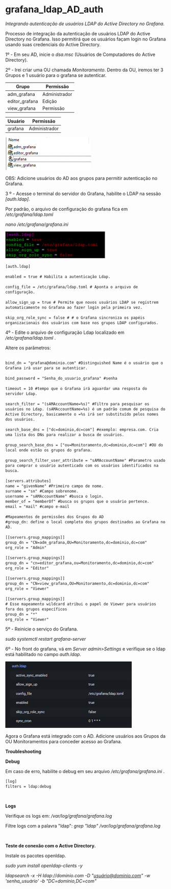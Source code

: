 # grafana_ldap_AD_auth

*Integrando autenticação de usuários LDAP do Active Directory no Grafana.*

Processo de integração da autenticação de usuários LDAP do Active Directory no Grafana. Isso permitirá que os usuários façam login no Grafana usando suas credenciais do Active Directory.

1º - Em seu AD, inicie o *dsa.msc* (Usuários de Computadores do Active Directory).

2º - Irei criar uma OU chamada *Monitoramento*.
Dentro da OU, iremos ter 3 Grupos e 1 usuário para o grafana se autenticar.


| Grupo   | Permissão |
|---------|-------|
| adm_grafana    | Administrador    |
| editor_grafana   | Edição    |
| view_grafana  | Permissão    |


| Usuário   | Permissão |
|---------|-------|
| grafana    | Administrador    |

![Title](imagens/1.png)

OBS: Adicione usuários do AD aos grupos para permitir autenticação no Grafana.



3 º - Acesse o terminal do servidor do Grafana, habilite o LDAP na sessão *[auth.ldap]*.

Por padrão, o arquivo de configuração do grafana fica em */etc/grafana/ldap.toml*

*nano /etc/grafana/grafana.ini*

![Title](imagens/2.png)

``` 
[auth.ldap]

enabled = true # Habilita a autenticação Ldap.

config_file = /etc/grafana/ldap.toml # Aponta o arquivo de configuração.

allow_sign_up = true # Permite que novos usuários LDAP se registrem automaticamente no Grafana ao fazer login pela primeira vez.

skip_org_role_sync = false # # o Grafana sincroniza os papéis organizacionais dos usuários com base nos grupos LDAP configurados.
```

4º - Edite o arquivo de configuração Ldap localizado em */etc/grafana/ldap.toml* . 

Altere os parâmetros:
```

bind_dn = "grafana@dominio.com" #Distinguished Name é o usuário que o Grafana irá usar para se autenticar.

bind_password = "Senha_do_usuario_grafana" #senha

timeout = 10 #tempo que o Grafana irá aguardar uma resposta do servidor Ldap.

search_filter = "(sAMAccountName=%s)" #Filtro para pesquisar os usuários no Ldap. (sAMAccountName=%s) é um padrão comum de pesquisa do Active Directory, basicamente o =%s irá ser substituído pelos nomes dos usuários. 

search_base_dns = ["dc=dominio,dc=com"] #exemplo: empresa.com. Cria uma lista dos DNs para realizar a busca de usuários.

group_search_base_dns = ["ou=Monitoramento,dc=dominio,dc=com"] #OU do local onde estão os grupos do grafana.

group_search_filter_user_attribute = "sAMAccountName" #Parametro usado para comprar o usuário autenticado com os usuários identificados na busca.

[servers.attributes]
name = "givenName" #Primeiro campo de nome.
surname = "sn" #Campo sobrenome.
username = "sAMAccountName" #busca o login.
member_of = "memberOf" #busca os grupos que o usuário pertence.
email = "mail" #campo e-mail

#Mapeamentos de permissões dos Grupos do AD
#group_dn: define o local completo dos grupos destinados ao Grafana no AD.

[[servers.group_mappings]]
group_dn = "CN=adm_grafana,OU=Monitoramento,dc=dominio,dc=com"
org_role = "Admin"

[[servers.group_mappings]]
group_dn = "cn=editor_grafana,ou=Monitoramento,dc=dominio,dc=com"
org_role = "Editor"

[[servers.group_mappings]]
group_dn = "CN=view_grafana,OU=Monitoramento,dc=dominio,dc=com"
org_role = "Viewer"

[[servers.group_mappings]]
# Esse mapeamento wildcard atribui o papel de Viewer para usuários fora dos grupos específicos
group_dn = "*"
org_role = "Viewer"
```

5º - Reinicie o serviço do Grafana.

*sudo systemctl restart grafana-server*

6º - No front do grafana, vá em *Server admin>Settings* e verifique se o ldap está habilitado no campo *auth.ldap*.

![Title](imagens/3.png)


Agora o Grafana está integrado com o AD. Adicione usuários aos Grupos da OU Monitoramentos para conceder acesso ao Grafana.



**Troubleshooting**

**Debug**

Em caso de erro, habilite o debug em seu arquivo */etc/grafana/grafana.ini* .
```
[log]
filters = ldap:debug
```
<br>

**Logs**

Verifique os logs em: */var/log/grafana/grafana.log*

Filtre logs com a palavra "ldap": *grep "ldap" /var/log/grafana/grafana.log*


<br>

**Teste de conexão com o Active Directory.**

Instale os pacotes openldap.

*sudo yum install openldap-clients -y*


*ldapsearch -x -H ldap://dominio.com -D "usuário@dominio.com" -w 'senha_usuário' -b "DC=dominio,DC=com"*


